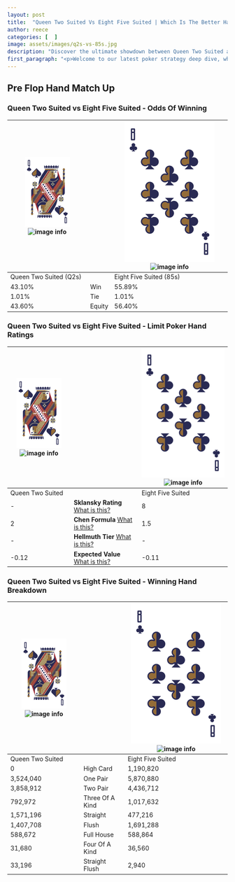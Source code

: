```yaml
---
layout: post
title:  "Queen Two Suited Vs Eight Five Suited | Which Is The Better Hand In Poker? A Complete Guide"
author: reece
categories: [  ]
image: assets/images/q2s-vs-85s.jpg
description: "Discover the ultimate showdown between Queen Two Suited and Eight Five Suited in poker! Uncover the odds, strategies, and scenarios where one hand triumphs over the other. Get ready to up your poker game with this thrilling analysis."
first_paragraph: "<p>Welcome to our latest poker strategy deep dive, where we're pitting two distinct hands against each other in a high-stakes showdown: Queen Two Suited vs Eight Five Suited.</p><p>In the dynamic world of poker, every decision counts, and knowing which hand holds the upper hand is key to your success at the table.</p><p>In this article, we'll dissect these two hands, explore the scenarios where one dominates the other, and equip you with the knowledge to make strategic choices that can tip the odds in your favor.</p><p>Get ready to unravel the intriguing dynamics of these poker hands and elevate your game to new heights.</p>"
---
```




[comment]: # (sp0)

## Pre Flop Hand Match Up

<div class="table hand-ratings" markdown="1"> 



### Queen Two Suited vs Eight Five Suited - Odds Of Winning


    
| ![image info](assets/images/hand1/Q.png) ![image info](assets/images/hand1/2s.png) |  | ![image info](assets/images/hand2/8.png) ![image info](assets/images/hand2/5s.png) |
| -------- | -------- | -------- |
| Queen Two Suited (Q2s) |  | Eight Five Suited (85s) |
| 43.10% | Win | 55.89% |
| 1.01% | Tie | 1.01% |
| 43.60% | Equity | 56.40% |




[comment]: # (sp1)



### Queen Two Suited vs Eight Five Suited - Limit Poker Hand Ratings


    
| ![image info](assets/images/hand1/Q.png) ![image info](assets/images/hand1/2s.png) |  | ![image info](assets/images/hand2/8.png) ![image info](assets/images/hand2/5s.png) |
| -------- | -------- | -------- |
| Queen Two Suited |  | Eight Five Suited |
| - | **Sklansky Rating** [What is this?](/sklansky-rating-explained) | 8 |
| 2 | **Chen Formula** [What is this?](/chen-formula-explained) | 1.5 |
| - | **Hellmuth Tier** [What is this?](/Hellmuth-tier-explained) | - |
| -0.12 | **Expected Value** [What is this?](/expected-value-explained) | -0.11 |




[comment]: # (sp2)



### Queen Two Suited vs Eight Five Suited - Winning Hand Breakdown


    
| ![image info](assets/images/hand1/Q.png) ![image info](assets/images/hand1/2s.png) |  | ![image info](assets/images/hand2/8.png) ![image info](assets/images/hand2/5s.png) |
| -------- | -------- | -------- |
| Queen Two Suited |  | Eight Five Suited |
| 0 | High Card | 1,190,820 |
| 3,524,040 | One Pair | 5,870,880 |
| 3,858,912 | Two Pair | 4,436,712 |
| 792,972 | Three Of A Kind | 1,017,632 |
| 1,571,196 | Straight | 477,216 |
| 1,407,708 | Flush | 1,691,288 |
| 588,672 | Full House | 588,864 |
| 31,680 | Four Of A Kind | 36,560 |
| 33,196 | Straight Flush | 2,940 |




[comment]: # (sp3)



</div>

[comment]: # (sp4)



[comment]: # (sp5)

